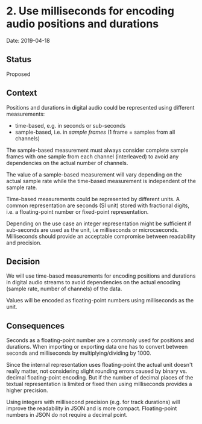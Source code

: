 <!-- SPDX-FileCopyrightText: Copyright (C) 2018-2024 Uwe Klotz <uwedotklotzatgmaildotcom> et al. -->
<!-- SPDX-License-Identifier: AGPL-3.0-or-later -->

# 2. Use milliseconds for encoding audio positions and durations

Date: 2019-04-18

## Status

Proposed

## Context

Positions and durations in digital audio could be represented using different measurements:

- time-based, e.g. in seconds or sub-seconds
- sample-based, i.e. in _sample frames_ (1 frame = samples from all channels)

The sample-based measurement must always consider complete sample frames with one sample from each
channel (interleaved) to avoid any dependencies on the actual number of channels.

The value of a sample-based measurement will vary depending on the actual sample rate while the
time-based measurement is independent of the sample rate.

Time-based measurements could be represented by different units. A common representation are seconds
(SI unit) stored with fractional digits, i.e. a floating-point number or fixed-point representation.

Depending on the use case an integer representation might be sufficient if sub-seconds are used as
the unit, i.e milliseconds or microcseconds. Milliseconds should provide an acceptable compromise
between readability and precision.

## Decision

We will use time-based measurements for encoding positions and durations in digital audio streams to
avoid dependencies on the actual encoding (sample rate, number of channels) of the data.

Values will be encoded as floating-point numbers using milliseconds as the unit.

## Consequences

Seconds as a floating-point number are a commonly used for positions and durations. When importing
or exporting data one has to convert between seconds and milliseconds by multiplying/dividing
by 1000.

Since the internal representation uses floating-point the actual unit doesn't really matter, not
considering slight rounding errors caused by binary vs. decimal floating-point encoding. But if the
number of decimal places of the textual representation is limited or fixed then using milliseconds
provides a higher precision.

Using integers with millisecond precision (e.g. for track durations) will improve the readability in
JSON and is more compact. Floating-point numbers in JSON do not require a decimal point.
